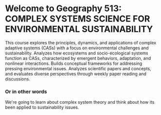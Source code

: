 # Welcome to Geography 513: COMPLEX SYSTEMS SCIENCE FOR ENVIRONMENTAL SUSTAINABILITY

This course explores the principles, dynamics, and applications of complex adaptive systems (CASs) with a focus on environmental challenges and sustainability. Analyzes how ecosystems and socio-ecological systems function as CASs, characterized by emergent behaviors, adaptation, and nonlinear interactions. Builds conceptual frameworks for addressing pressing environmental issues. Analyzes scientific papers and concepts, and evaluates diverse perspectives through weekly paper reading and discussions.

### Or in other words
We're going to learn about complex system theory and think about how its been applied to sustainability issues.
